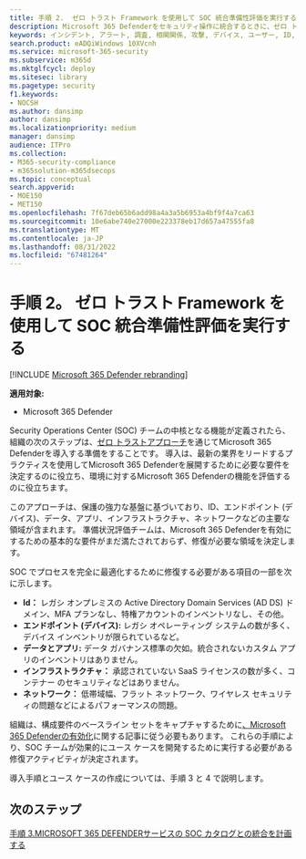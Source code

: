 ```yaml
---
title: 手順 2.  ゼロ トラスト Framework を使用して SOC 統合準備性評価を実行する
description: Microsoft 365 Defenderをセキュリティ操作に統合するときに、ゼロ トラスト Framework を使用して SOC 統合準備評価を実行する基本。
keywords: インシデント, アラート, 調査, 相関関係, 攻撃, デバイス, ユーザー, ID, ID, メールボックス, 電子メール, 365, Microsoft, m365, インシデント対応, サイバー攻撃, secops, セキュリティ操作, soc
search.product: eADQiWindows 10XVcnh
ms.service: microsoft-365-security
ms.subservice: m365d
ms.mktglfcycl: deploy
ms.sitesec: library
ms.pagetype: security
f1.keywords:
- NOCSH
ms.author: dansimp
author: dansimp
ms.localizationpriority: medium
manager: dansimp
audience: ITPro
ms.collection:
- M365-security-compliance
- m365solution-m365dsecops
ms.topic: conceptual
search.appverid:
- MOE150
- MET150
ms.openlocfilehash: 7f67deb65b6add98a4a3a5b6953a4bf9f4a7ca63
ms.sourcegitcommit: 10e6abe740e27000e223378eb17d657a47555fa8
ms.translationtype: MT
ms.contentlocale: ja-JP
ms.lasthandoff: 08/31/2022
ms.locfileid: "67481264"
---
```

# <a name="step-2-perform-a-soc-integration-readiness-assessment-using-the-zero-trust-framework"></a>手順 2。 ゼロ トラスト Framework を使用して SOC 統合準備性評価を実行する

[!INCLUDE [Microsoft 365 Defender rebranding](../includes/microsoft-defender.md)]

**適用対象:**
- Microsoft 365 Defender

Security Operations Center (SOC) チームの中核となる機能が定義されたら、組織の次のステップは、[ゼロ トラストアプローチ](/security/zero-trust/)を通じてMicrosoft 365 Defenderを導入する準備をすることです。 導入は、最新の業界をリードするプラクティスを使用してMicrosoft 365 Defenderを展開するために必要な要件を決定するのに役立ち、環境に対するMicrosoft 365 Defenderの機能を評価するのに役立ちます。

このアプローチは、保護の強力な基盤に基づいており、ID、エンドポイント (デバイス)、データ、アプリ、インフラストラクチャ、ネットワークなどの主要な領域が含まれます。 準備状況評価チームは、Microsoft 365 Defenderを有効にするための基本的な要件がまだ満たされておらず、修復が必要な領域を決定します。

SOC でプロセスを完全に最適化するために修復する必要がある項目の一部を次に示します。

- **Id：** レガシ オンプレミスの Active Directory Domain Services (AD DS) ドメイン、MFA プランなし、特権アカウントのインベントリなし、その他。
- **エンドポイント (デバイス):** レガシ オペレーティング システムの数が多く、デバイス インベントリが限られているなど。
- **データとアプリ:**  データ ガバナンス標準の欠如。統合されないカスタム アプリのインベントリはありません。
- **インフラストラクチャ：** 承認されていない SaaS ライセンスの数が多く、コンテナー のセキュリティなどはありません。
- **ネットワーク：** 低帯域幅、フラット ネットワーク、ワイヤレス セキュリティの問題などによるパフォーマンスの問題。

組織は、構成要件のベースライン セットをキャプチャするために[、Microsoft 365 Defenderの有効化](m365d-enable.md)に関する記事に従う必要もあります。 これらの手順により、SOC チームが効果的にユース ケースを開発するために実行する必要がある修復アクティビティが決定されます。 

導入手順とユース ケースの作成については、手順 3 と 4 で説明します。

## <a name="next-step"></a>次のステップ

[手順 3.MICROSOFT 365 DEFENDERサービスの SOC カタログとの統合を計画する](integrate-microsoft-365-defender-secops-services.md)
